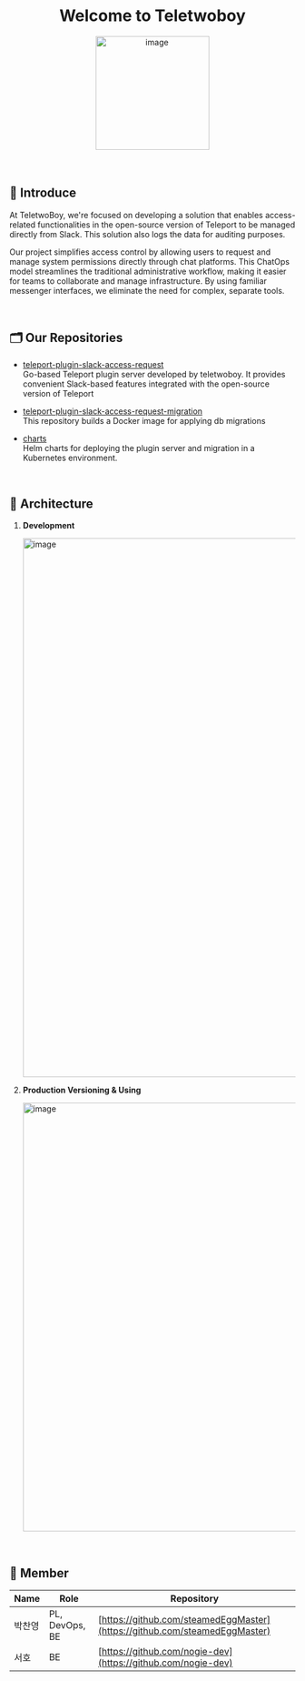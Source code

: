 

<div align=center>

# Welcome to Teletwoboy

<img width="200" height="200" alt="image" src="https://github.com/user-attachments/assets/ae1609c6-bfe5-406e-b0bf-bdd47a205f42" />

</div>

<br>
<br>

## 📝 Introduce
At TeletwoBoy, we're focused on developing a solution that enables access-related functionalities in the open-source version of Teleport to be managed directly from Slack. 
This solution also logs the data for auditing purposes.

Our project simplifies access control by allowing users to request and manage system permissions directly through chat platforms. This ChatOps model streamlines the traditional administrative workflow, making it easier for teams to collaborate and manage infrastructure. By using familiar messenger interfaces, we eliminate the need for complex, separate tools.

<br>

## 🗂️ Our Repositories
- [teleport-plugin-slack-access-request](https://github.com/teletwoboy/teleport-plugin-slack-access-request)   
Go-based Teleport plugin server developed by teletwoboy. It provides convenient Slack-based features integrated with the open-source version of Teleport   

- [teleport-plugin-slack-access-request-migration](https://github.com/teletwoboy/teleport-plugin-slack-access-request-migration)   
This repository builds a Docker image for applying db migrations   

- [charts](https://github.com/teletwoboy/charts)   
Helm charts for deploying the plugin server and migration in a Kubernetes environment.

<br>

## 🔧 Architecture

1. **Development**

   <img width="1864" height="948" alt="image" src="https://github.com/user-attachments/assets/277bbbbd-d89a-419d-866e-9e646f0bd3e1" />

2. **Production Versioning & Using**

   <img width="2165" height="754" alt="image" src="https://github.com/user-attachments/assets/a8c6d5c0-0189-42bc-93c5-9cc922b3303f" />

<br>

## 👥 Member
| Name | Role | Repository |
|---|---|---|
| 박찬영 | PL, DevOps, BE | [https://github.com/steamedEggMaster](https://github.com/steamedEggMaster) |
| 서호 | BE | [https://github.com/nogie-dev](https://github.com/nogie-dev) |
